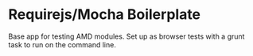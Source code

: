 # Requirejs/Mocha Boilerplate

Base app for testing AMD modules. Set up as browser tests with a grunt task to run on the command line.
